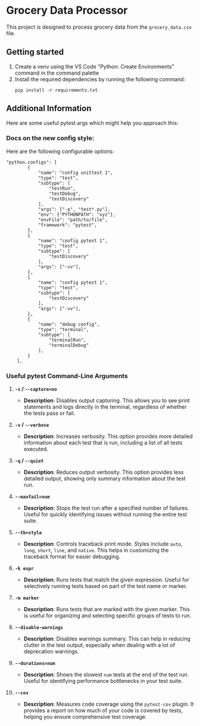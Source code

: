 # Grocery Data Processor

This project is designed to process grocery data from the `grocery_data.csv` file.


## Getting started

1. Create a venv using the VS Code "Python: Create Environments" command in the command palette
2. Install the required dependencies by running the following command:
   ```
   pip install -r requirements.txt
   ```

## Additional Information

Here are some useful pytest args which might help you approach this:

### Docs on the new config style:

Here are the following configurable options:
```
"python.configs": [
        {
            "name": "config unittest 1",
            "type": "test",
            "subtype": [
                "testRun",
                "testDebug",
                "testDiscovery"
            ],
            "args": ["-p", "test*.py"],
            "env": {"PYTHONPATH": "xyz"},
            "envFile": "path/to/file",
            "framework": "pytest",
        },
        {
            "name": "config pytest 1",
            "type": "test",
            "subtype": [
                "testDiscovery"
            ],
            "args": ["-vv"],
        },
        {
            "name": "config pytest 1",
            "type": "test",
            "subtype": [
                "testDiscovery"
            ],
            "args": ["-vv"],
        },
        {
            "name": "debug config",
            "type": "terminal",
            "subtype": [
                "terminalRun",
                "terminalDebug"
            ],
        }
    ],
```

### Useful pytest Command-Line Arguments

1. **`-s` / `--capture=no`**
   - **Description**: Disables output capturing. This allows you to see print statements and logs directly in the terminal, regardless of whether the tests pass or fail.

2. **`-v` / `--verbose`**
   - **Description**: Increases verbosity. This option provides more detailed information about each test that is run, including a list of all tests executed.

3. **`-q` / `--quiet`**
   - **Description**: Reduces output verbosity. This option provides less detailed output, showing only summary information about the test run.

4. **`--maxfail=num`**
   - **Description**: Stops the test run after a specified number of failures. Useful for quickly identifying issues without running the entire test suite.

5. **`--tb=style`**
   - **Description**: Controls traceback print mode. Styles include `auto`, `long`, `short`, `line`, and `native`. This helps in customizing the traceback format for easier debugging.

6. **`-k expr`**
   - **Description**: Runs tests that match the given expression. Useful for selectively running tests based on part of the test name or marker.

7. **`-m marker`**
   - **Description**: Runs tests that are marked with the given marker. This is useful for organizing and selecting specific groups of tests to run.

8. **`--disable-warnings`**
   - **Description**: Disables warnings summary. This can help in reducing clutter in the test output, especially when dealing with a lot of deprecation warnings.

9. **`--durations=num`**
   - **Description**: Shows the slowest `num` tests at the end of the test run. Useful for identifying performance bottlenecks in your test suite.

10. **`--cov`**
    - **Description**: Measures code coverage using the `pytest-cov` plugin. It provides a report on how much of your code is covered by tests, helping you ensure comprehensive test coverage.

